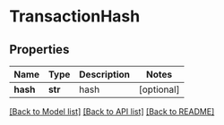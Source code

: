 # TransactionHash

## Properties
Name | Type | Description | Notes
------------ | ------------- | ------------- | -------------
**hash** | **str** | hash | [optional] 

[[Back to Model list]](../README.md#documentation-for-models) [[Back to API list]](../README.md#documentation-for-api-endpoints) [[Back to README]](../README.md)


